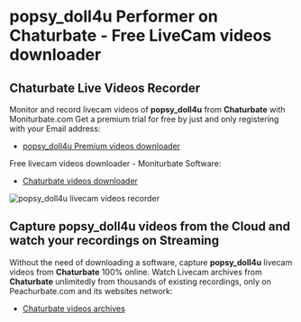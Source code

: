 # popsy_doll4u Performer on Chaturbate - Free LiveCam videos downloader

## Chaturbate Live Videos Recorder

Monitor and record livecam videos of **popsy_doll4u** from **Chaturbate** with Moniturbate.com
Get a premium trial for free by just and only registering with your Email address:
* [popsy_doll4u Premium videos downloader](https://moniturbate.com/request-demo-licence-key.html)

Free livecam videos downloader - Moniturbate Software:
* [Chaturbate videos downloader](https://moniturbate.com/moniturbate-download-software.html)

![popsy_doll4u livecam videos recorder](https://peachurnet.com/templates/moniturbate-software.png)


## Capture popsy_doll4u videos from the Cloud and watch your recordings on Streaming

Without the need of downloading a software, capture **popsy_doll4u** livecam videos from **Chaturbate** 100% online.
Watch Livecam archives from **Chaturbate** unlimitedly from thousands of existing recordings, only on Peachurbate.com and its websites network:
* [Chaturbate videos archives](https://peachurnet.com/)